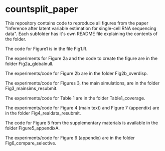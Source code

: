 # countsplit_paper

This repository contains code to reproduce all figures from the paper "Inference after latent variable estimation for single-cell RNA sequencing data". Each subfolder has it's own README file explaining the contents of the folder. 

The code for Figure1 is in the file Fig1.R. 

The experiments for Figure 2a and the code to create the figure are in the folder Fig2a_globalnull.

The experiments/code for Figure 2b are in the folder Fig2b_overdisp. 

The experiments/code for Figures 3, the main simulations, are in the folder Fig3_mainsims_resubmit. 

The experiments/code for Table 1 are in the folder Table1_coverage. 

The experiments/code for Figure 4 (main text) and Figure 7 (appendix) are in the folder Fig4_realdata_resubmit. 

The code for Figure 5 from the supplementary materials is available in the folder Figure5_appendixA.

The experiments/code for Figure 6 (appendix) are in the folder Fig6_compare_selective. 


